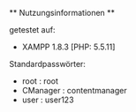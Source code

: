** Nutzungsinformationen **

getestet auf:
* XAMPP 1.8.3 [PHP: 5.5.11]

Standardpasswörter:
* root : root
* CManager : contentmanager
* user : user123